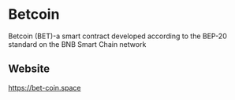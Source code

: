 # Betcoin
Betcoin (BET)-a smart contract developed according to the BEP-20 standard on the BNB Smart Chain network
## Website  
https://bet-coin.space
